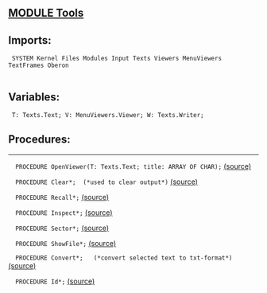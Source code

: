 
## [MODULE Tools](https://github.com/io-core/System/blob/main/Tools.Mod)

  ## Imports:
` SYSTEM Kernel Files Modules Input Texts Viewers MenuViewers TextFrames Oberon`

```
```
## Variables:
```
 T: Texts.Text; V: MenuViewers.Viewer; W: Texts.Writer;

```
## Procedures:
---

`  PROCEDURE OpenViewer(T: Texts.Text; title: ARRAY OF CHAR);` [(source)](https://github.com/io-orig/System/blob/main/Tools.Mod#L9)


`  PROCEDURE Clear*;  (*used to clear output*)` [(source)](https://github.com/io-orig/System/blob/main/Tools.Mod#L18)


`  PROCEDURE Recall*;` [(source)](https://github.com/io-orig/System/blob/main/Tools.Mod#L23)


`  PROCEDURE Inspect*;` [(source)](https://github.com/io-orig/System/blob/main/Tools.Mod#L31)


`  PROCEDURE Sector*;` [(source)](https://github.com/io-orig/System/blob/main/Tools.Mod#L46)


`  PROCEDURE ShowFile*;` [(source)](https://github.com/io-orig/System/blob/main/Tools.Mod#L63)


`  PROCEDURE Convert*;   (*convert selected text to txt-format*)` [(source)](https://github.com/io-orig/System/blob/main/Tools.Mod#L83)


`  PROCEDURE Id*;` [(source)](https://github.com/io-orig/System/blob/main/Tools.Mod#L107)

